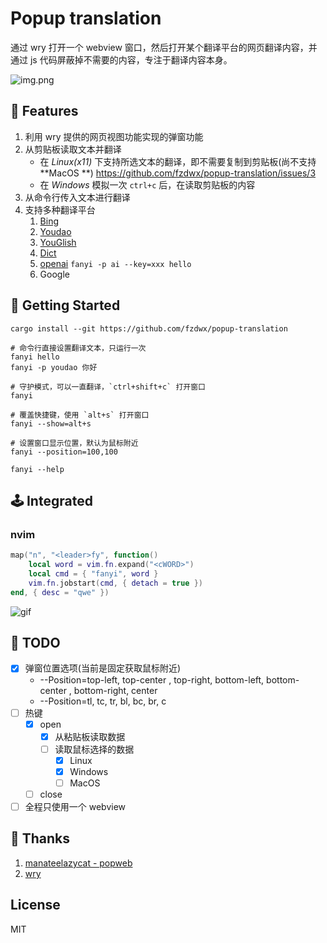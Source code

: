 # Popup translation

通过 wry 打开一个 webview 窗口，然后打开某个翻译平台的网页翻译内容，并通过 js 代码屏蔽掉不需要的内容，专注于翻译内容本身。

![img.png](.github/one.gif)

## 💫 Features

1. 利用 wry 提供的网页视图功能实现的弹窗功能
2. 从剪贴板读取文本并翻译
    - 在 *Linux(x11)* 下支持所选文本的翻译，即不需要复制到剪贴板(尚不支持**MacOS
      **) https://github.com/fzdwx/popup-translation/issues/3
    - 在 *Windows* 模拟一次 `ctrl+c` 后，在读取剪贴板的内容
3. 从命令行传入文本进行翻译
4. 支持多种翻译平台
    1. [Bing](https://www.bing.com/)
    2. [Youdao](https://www.youdao.com/)
    3. [YouGlish](https://youglish.com/)
    4. [Dict](https://dict.cn/)
    5. [openai](https://openai.com/) `fanyi -p ai --key=xxx hello`
    6. Google

## 🚀 Getting Started

```shell
cargo install --git https://github.com/fzdwx/popup-translation

# 命令行直接设置翻译文本，只运行一次
fanyi hello
fanyi -p youdao 你好

# 守护模式，可以一直翻译，`ctrl+shift+c` 打开窗口
fanyi

# 覆盖快捷键，使用 `alt+s` 打开窗口
fanyi --show=alt+s

# 设置窗口显示位置，默认为鼠标附近
fanyi --position=100,100

fanyi --help
```

## 🕹️ Integrated

### nvim

```lua
map("n", "<leader>fy", function()
    local word = vim.fn.expand("<cWORD>")
    local cmd = { "fanyi", word }
    vim.fn.jobstart(cmd, { detach = true })
end, { desc = "qwe" })
```

![gif](https://user-images.githubusercontent.com/65269574/218270052-0338693e-31fd-458b-ac03-f668b6ffd8d2.gif)

## 🦹 TODO

- [x] 弹窗位置选项(当前是固定获取鼠标附近)
    - --Position=top-left, top-center , top-right, bottom-left, bottom-center , bottom-right, center
    - --Position=tl, tc, tr, bl, bc, br, c
- [ ] 热键
    - [x] open
        - [x] 从粘贴板读取数据
        - [ ] 读取鼠标选择的数据
            - [x] Linux
            - [x] Windows
            - [ ] MacOS
    - [ ] close
- [ ] 全程只使用一个 webview

## 📖 Thanks

1. [manateelazycat - popweb](https://github.com/manateelazycat/popweb/blob/main/extension/dict/popweb-dict.el)
2. [wry](https://github.com/tauri-apps/wry)

## License

MIT
